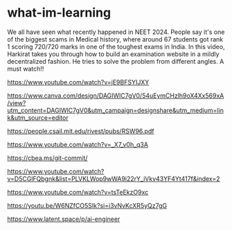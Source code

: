 # what-im-learning

We all have seen what recently happened in NEET 2024. People say it's one of the biggest scams in Medical history, where around 67 students got rank 1 scoring 720/720 marks in one of the toughest exams in India. 
In this video, Harkirat takes you through how to build an examination website in a mildly decentralized fashion. He tries to solve the problem from different angles. A must watch!!

https://www.youtube.com/watch?v=jE9BFSYIJXY

https://www.canva.com/design/DAGIWlC7gV0/54uEymCHzlh9oX4Xx569xA/view?utm_content=DAGIWlC7gV0&utm_campaign=designshare&utm_medium=link&utm_source=editor

https://people.csail.mit.edu/rivest/pubs/RSW96.pdf

https://www.youtube.com/watch?v=_X7_v0h_q3A

https://cbea.ms/git-commit/

https://www.youtube.com/watch?v=D5CGlFQbgnk&list=PLVKLWop9wWA9i22rY_iVkv43YF4Yt417f&index=2

https://www.youtube.com/watch?v=tsTeEkzO9xc

https://youtu.be/W6NZfCO5SIk?si=i3vNvKcXR5yQz7gG

https://www.latent.space/p/ai-engineer
